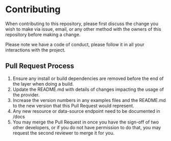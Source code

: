 # Contributing

When contributing to this repository, please first discuss the change you wish to make via issue,
email, or any other method with the owners of this repository before making a change.

Please note we have a code of conduct, please follow it in all your interactions with the project.

## Pull Request Process

1. Ensure any install or build dependencies are removed before the end of the layer when doing a build.
2. Update the README.md with details of changes impacting the usage of the provider.
3. Increase the version numbers in any examples files and the README.md to the new version that this Pull Request would represent.
4. Any new resource or data-source endpoint need to be documented in /docs
5. You may merge the Pull Request in once you have the sign-off of two other developers, or if you do not have permission to do that, you may request the second reviewer to merge it for you.
